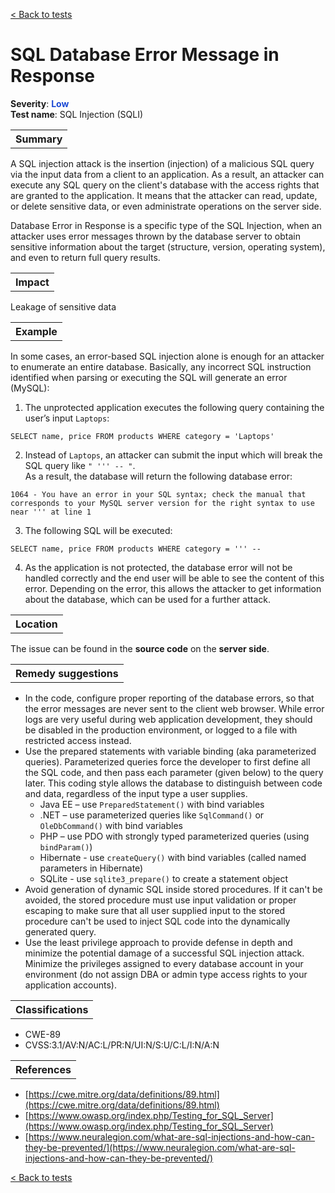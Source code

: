<a class="not-decorated-link" href="#/guide/vulnerabilities/overview.md">< Back to tests</a>

# SQL Database Error Message in Response

<b>Severity</b>: <b><font color="#1B49D4">Low</font></b><br>
<b>Test name</b>: SQL Injection (SQLI)

<table id="simple-table">
    <tr>
        <th><strong>Summary</strong></th>
    </tr>
</table>

A SQL injection attack is the insertion (injection) of a malicious SQL query via the input data from a client to an application. As a result, an attacker can execute any SQL query on the client's database with the access rights that are granted to the application. It means that the attacker can read, update, or delete sensitive data, or even administrate operations on the server side.

Database Error in Response is a specific type of the SQL Injection, when an attacker uses error messages thrown by the database server to obtain sensitive information about the target (structure, version, operating system),  and even to return full query results. 


<table id="simple-table">
    <tr>
        <th><strong>Impact</strong></th>
    </tr>
</table>

Leakage of sensitive data

<table id="simple-table">
    <tr>
        <th><strong>Example</strong></th>
    </tr>
</table>

In some cases, an error-based SQL injection alone is enough for an attacker to enumerate an entire database. Basically, any incorrect SQL instruction identified when parsing or executing the SQL will generate an error (MySQL):
1. The unprotected application executes the following query containing the user’s input `Laptops`:
```
SELECT name, price FROM products WHERE category = 'Laptops'
```
2. Instead of `Laptops`, an attacker can submit the input which will break the SQL query like `" ''' -- "`. <br>As a result, the database will return the following database error:
``` 
1064 - You have an error in your SQL syntax; check the manual that corresponds to your MySQL server version for the right syntax to use near ''' at line 1
```
3. The following SQL will be executed:
```
SELECT name, price FROM products WHERE category = ''' -- 
```
4. As the application is not protected, the database error will not be handled correctly and the end user will be able to see the content of this error. Depending on the error, this allows the attacker to get information about the database, which can be used for a further attack.


<table id="simple-table">
    <tr>
        <th><strong>Location</strong></th>
    </tr>
</table>

The issue can be found in the **source code** on the **server side**.


<table id="simple-table">
    <tr>
        <th><strong>Remedy suggestions</strong></th>
    </tr>
</table>

* In the code, configure proper reporting of the database errors, so that the error messages are never sent to the client web browser. While error logs are very useful during web application development, they should be disabled in the production environment, or logged to a file with restricted access instead. 
* Use the prepared statements with variable binding (aka parameterized queries). Parameterized queries force the developer to first define all the SQL code, and then pass each parameter (given below) to the query later. This coding style allows the database to distinguish between code and data, regardless of the input type a user supplies.
    * Java EE – use `PreparedStatement()` with bind variables
    * .NET – use parameterized queries like `SqlCommand()` or `OleDbCommand()` with bind variables
    * PHP – use PDO with strongly typed parameterized queries (using `bindParam()`)
    * Hibernate - use  `createQuery()` with bind variables (called named parameters in Hibernate)
    * SQLite - use `sqlite3_prepare()` to create a statement object
* Avoid generation of dynamic SQL inside stored procedures. If it can't be avoided, the stored procedure must use input validation or proper escaping to make sure that all user supplied input to the stored procedure can't be used to inject SQL code into the dynamically generated query.
* Use the least privilege approach to provide defense in depth and minimize the potential damage of a successful SQL injection attack. Minimize the privileges assigned to every database account in your environment (do not assign DBA or admin type access rights to your application accounts).

<table id="simple-table">
    <tr>
        <th><strong>Classifications</strong></th>
    </tr>
</table>

* CWE-89
* CVSS:3.1/AV:N/AC:L/PR:N/UI:N/S:U/C:L/I:N/A:N


<table id="simple-table">
    <tr>
        <th><strong>References</strong></th>
    </tr>
</table>

* [https://cwe.mitre.org/data/definitions/89.html](https://cwe.mitre.org/data/definitions/89.html)
* [https://www.owasp.org/index.php/Testing_for_SQL_Server](https://www.owasp.org/index.php/Testing_for_SQL_Server)
* [https://www.neuralegion.com/what-are-sql-injections-and-how-can-they-be-prevented/](https://www.neuralegion.com/what-are-sql-injections-and-how-can-they-be-prevented/)

<a class="not-decorated-link" href="#/guide/vulnerabilities/overview.md">< Back to tests</a>